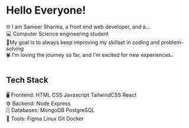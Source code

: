 # Hello Everyone! 
🌐 I am Sameer Sharma, a front end web developer, and a...<br>💻 Computer Science engineering student<br>🎯My goal is to always keep improving my skillset in coding and problem-solving<br>🍀 I'm loving the journey so far, and I'm excited for new experiences..<br><br>

## Tech Stack<br>
🖥️ Frontend: HTML CSS Javascript TailwindCSS React<br>
⚙️ Backend: Node Express<br>
🗄️ Databases: MongoDB PostgreSQL<br>
🔧 Tools: Figma Linux Git Docker<br>

